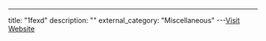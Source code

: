 ---
title: "1fexd"
description: ""
external_category: "Miscellaneous"
---[Visit Website](https://github.com/1fexd)

